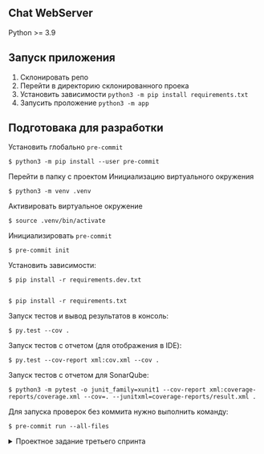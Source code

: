 ## Chat WebServer

Python >= 3.9

## Запуск приложения

1. Склонировать репо
2. Перейти в директорию склонированного проека
3. Установить зависимости `python3 -m pip install requirements.txt`
4. Запусить проложение `python3 -m app`

## Подготовака для разработки

Установить глобально `pre-commit`

    $ python3 -m pip install --user pre-commit

Перейти в папку с проектом
Инициализацию виртуального окружения

    $ python3 -m venv .venv

Активировать виртуальное окружение

    $ source .venv/bin/activate

Инициализировать `pre-commit`

    $ pre-commit init

Установить зависимости: 

    $ pip install -r requirements.dev.txt


    $ pip install -r requirements.txt

Запуск тестов и вывод результатов в консоль:

    $ py.test --cov .

Запуск тестов с отчетом (для отображения в IDE):

    $ py.test --cov-report xml:cov.xml --cov .

Запуск тестов с отчетом для SonarQube:

    $ python3 -m pytest -o junit_family=xunit1 --cov-report xml:coverage-reports/coverage.xml --cov=. --junitxml=coverage-reports/result.xml .

Для запуска проверок без коммита нужно выполнить команду:

    $ pre-commit run --all-files

<details>
<summary>Проектное задание третьего спринта</summary>
# Проектное задание третьего спринта

Спроектируйте и реализуйте мессенджер для получения и обработки сообщений от клиента.

Кроме основного задания, выберите из списка дополнительные требования.
У каждого требования есть определённая сложность, от которой зависит количество баллов.
Необходимо выбрать такое количество заданий, чтобы общая сумма баллов была больше или равна `4`.
Выбор заданий никак не ограничен: можно выбрать все простые или одно среднее и два простых, или одно продвинутое, или решить все.

## Описание задания

### `Сервер`

Реализовать сервис, который обрабатывает поступающие запросы от клиентов;

Условия и требования:

1. Подключенный клиент добавляется в "общий" чат, где находятся ранее подключенные клиенты;
2. После подключения новому клиенту доступные последние N (по умолчанию 20) сообщений из общего чата;
3. Повторно подключенный клиент имеет возможность просмотреть все ранее непрочитанные сообщения до момента последнего опроса (как из общего чата, так и приватные);
4. По умолчанию сервер стартует на локальном хосте (127.0.0.1) и на 8000 порту (иметь возможность задавать любой);
5. Можно не проектировать БД: информацию хранить в памяти и/или десериализовать/сериализировать в файл (формат на выбор) и восстанавливать при старте сервера;

<details>
<summary> Список возможных методов для взаимодействия (можно изменять) </summary>

1. Подключиться к общему чату

```python
POST /connect
```

2. Получить статус и информацию о чатах

```python
GET /status
```

3. Отправить сообщение в общий чат или определенному пользователю в приватный чат

```python
POST /send
```

</details>

### `Клиент`

Реализовать приложение, который умеет подключаться к серверу и обмениваться сообщениями;

Условия и требования:

1. После подключения клиент может отправлять сообщения в "общий" чат;
2. Возможность отправки сообщения в приватном чате (1-to-1) любому участнику из общего чата;
3. Разрабатывать UI не надо: можно выводить информацию в консоль или использовать лог-файлы;

### Дополнительные требования (отметить [Х] выбранные пункты):

- [x] (1 балл) Период жизни доставленных сообщений — 1 час (по умолчанию).
- [x] (1 балл) Клиент может отправлять не более 20 (по умолчанию) сообщений в общий чат в течение определенного периода - 1 час (по умолчанию). В конце каждого периода лимит обнуляется;
- [x] (1 балл) Возможность комментировать сообщения;
- [-] (2 балла) Возможность создавать сообщения с заранее указанным временем отправки; созданные, но неотправленные сообщения можно отменить;
- [x] (2 балла) Возможность пожаловаться на пользователя. При достижении лимита в 3 предупреждения, пользователь становится "забанен" - невозможность отправки сообщений в течение 4 часов (по умолчанию);
- [ ] (3 балла) Возможность отправлять файлы различного формата (объёмом не более 5Мб, по умолчанию).
- [ ] (3 балла) Пользователь может подключиться с двух и более клиентов одновременно. Состояния должны синхронизироваться между клиентами.
- [-] (3 балла) Возможность создавать кастомные приватные чаты и приглашать в него других пользователей. Неприглашенный пользователь может "войти" в такой чат только по сгенерированной ссылке и после подтверждения владельцем чата.
- [x] \*\*(5 баллов) Реализовать кастомную реализацию для взаимодействия по протоколу `http` (можно использовать `asyncio.streams`);

## Требования к решению

1. Описать документацию по разработанному API: вызов по команде/флагу для консольного приложения или эндпойнт для http-сервиса.
2. Используйте концепции ООП.
3. Используйте аннотацию типов.
4. Предусмотрите обработку исключительных ситуаций.
5. Приведите стиль кода в соответствие pep8, flake8, mypy.
6. Логируйте результаты действий.
7. Покройте написанный код тестами.

## Рекомендации к решению

1. Можно использовать внешние библиотеки, но не фреймворки (описать в **requirements.txt**).
